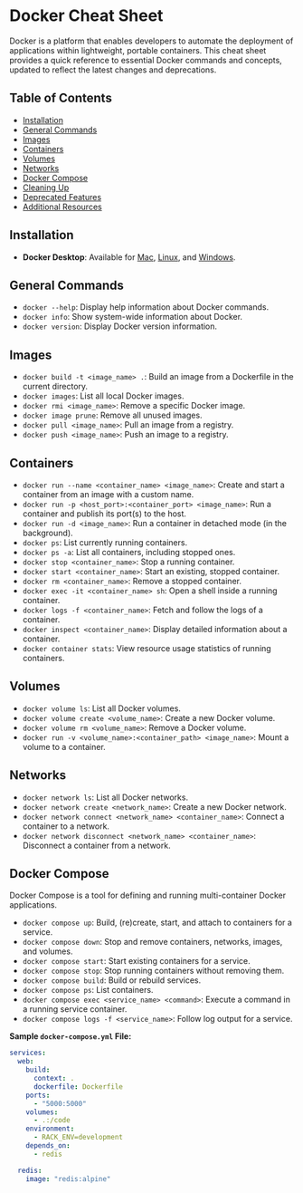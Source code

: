 # Docker Cheat Sheet

Docker is a platform that enables developers to automate the deployment of applications within lightweight, portable containers. This cheat sheet provides a quick reference to essential Docker commands and concepts, updated to reflect the latest changes and deprecations.

## Table of Contents

- [Installation](#installation)
- [General Commands](#general-commands)
- [Images](#images)
- [Containers](#containers)
- [Volumes](#volumes)
- [Networks](#networks)
- [Docker Compose](#docker-compose)
- [Cleaning Up](#cleaning-up)
- [Deprecated Features](#deprecated-features)
- [Additional Resources](#additional-resources)

## Installation

- **Docker Desktop**: Available for [Mac](https://docs.docker.com/desktop/mac/install/), [Linux](https://docs.docker.com/desktop/linux/install/), and [Windows](https://docs.docker.com/desktop/windows/install/).

## General Commands

- `docker --help`: Display help information about Docker commands.
- `docker info`: Show system-wide information about Docker.
- `docker version`: Display Docker version information.

## Images

- `docker build -t <image_name> .`: Build an image from a Dockerfile in the current directory.
- `docker images`: List all local Docker images.
- `docker rmi <image_name>`: Remove a specific Docker image.
- `docker image prune`: Remove all unused images.
- `docker pull <image_name>`: Pull an image from a registry.
- `docker push <image_name>`: Push an image to a registry.

## Containers

- `docker run --name <container_name> <image_name>`: Create and start a container from an image with a custom name.
- `docker run -p <host_port>:<container_port> <image_name>`: Run a container and publish its port(s) to the host.
- `docker run -d <image_name>`: Run a container in detached mode (in the background).
- `docker ps`: List currently running containers.
- `docker ps -a`: List all containers, including stopped ones.
- `docker stop <container_name>`: Stop a running container.
- `docker start <container_name>`: Start an existing, stopped container.
- `docker rm <container_name>`: Remove a stopped container.
- `docker exec -it <container_name> sh`: Open a shell inside a running container.
- `docker logs -f <container_name>`: Fetch and follow the logs of a container.
- `docker inspect <container_name>`: Display detailed information about a container.
- `docker container stats`: View resource usage statistics of running containers.

## Volumes

- `docker volume ls`: List all Docker volumes.
- `docker volume create <volume_name>`: Create a new Docker volume.
- `docker volume rm <volume_name>`: Remove a Docker volume.
- `docker run -v <volume_name>:<container_path> <image_name>`: Mount a volume to a container.

## Networks

- `docker network ls`: List all Docker networks.
- `docker network create <network_name>`: Create a new Docker network.
- `docker network connect <network_name> <container_name>`: Connect a container to a network.
- `docker network disconnect <network_name> <container_name>`: Disconnect a container from a network.

## Docker Compose

Docker Compose is a tool for defining and running multi-container Docker applications.

- `docker compose up`: Build, (re)create, start, and attach to containers for a service.
- `docker compose down`: Stop and remove containers, networks, images, and volumes.
- `docker compose start`: Start existing containers for a service.
- `docker compose stop`: Stop running containers without removing them.
- `docker compose build`: Build or rebuild services.
- `docker compose ps`: List containers.
- `docker compose exec <service_name> <command>`: Execute a command in a running service container.
- `docker compose logs -f <service_name>`: Follow log output for a service.

**Sample `docker-compose.yml` File:**

```yaml
services:
  web:
    build:
      context: .
      dockerfile: Dockerfile
    ports:
      - "5000:5000"
    volumes:
      - .:/code
    environment:
      - RACK_ENV=development
    depends_on:
      - redis

  redis:
    image: "redis:alpine"
